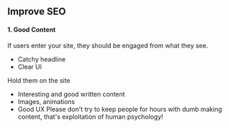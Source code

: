 ## Improve SEO

#### 1. Good Content
If users enter your site, they should be engaged from what they see.
- Catchy headline
- Clear UI
  
Hold them on the site
- Interesting and good written content
- Images, animations
- Good UX
Please don't try to keep people for hours with dumb making content, that's exploitation of human psychology!